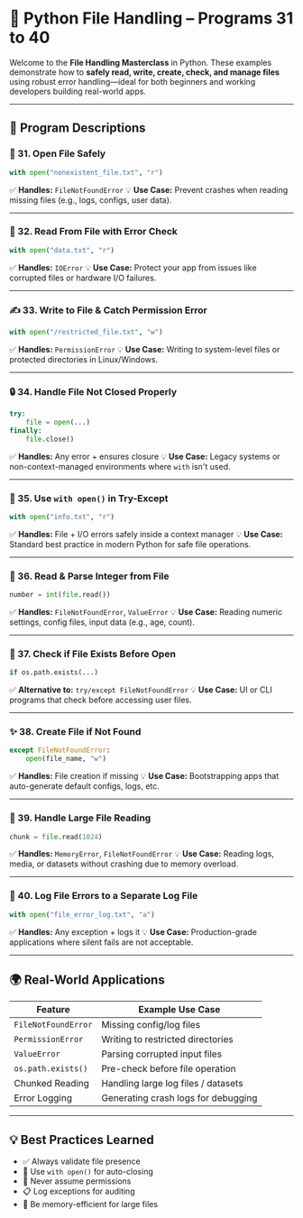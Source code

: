 

# 📁 Python File Handling – Programs 31 to 40

Welcome to the **File Handling Masterclass** in Python. These examples demonstrate how to **safely read, write, create, check, and manage files** using robust error handling—ideal for both beginners and working developers building real-world apps.

---

## 🔢 Program Descriptions

### 📄 31. Open File Safely

```python
with open("nonexistent_file.txt", "r")
```

✅ **Handles:** `FileNotFoundError`
💡 **Use Case:** Prevent crashes when reading missing files (e.g., logs, configs, user data).

---

### 📖 32. Read From File with Error Check

```python
with open("data.txt", "r")
```

✅ **Handles:** `IOError`
💡 **Use Case:** Protect your app from issues like corrupted files or hardware I/O failures.

---

### ✍️ 33. Write to File & Catch Permission Error

```python
with open("/restricted_file.txt", "w")
```

✅ **Handles:** `PermissionError`
💡 **Use Case:** Writing to system-level files or protected directories in Linux/Windows.

---

### 🔒 34. Handle File Not Closed Properly

```python
try:
    file = open(...)
finally:
    file.close()
```

✅ **Handles:** Any error + ensures closure
💡 **Use Case:** Legacy systems or non-context-managed environments where `with` isn't used.

---

### 🧠 35. Use `with open()` in Try-Except

```python
with open("info.txt", "r")
```

✅ **Handles:** File + I/O errors safely inside a context manager
💡 **Use Case:** Standard best practice in modern Python for safe file operations.

---

### 🔢 36. Read & Parse Integer from File

```python
number = int(file.read())
```

✅ **Handles:** `FileNotFoundError`, `ValueError`
💡 **Use Case:** Reading numeric settings, config files, input data (e.g., age, count).

---

### 📍 37. Check if File Exists Before Open

```python
if os.path.exists(...)
```

✅ **Alternative to:** `try/except FileNotFoundError`
💡 **Use Case:** UI or CLI programs that check before accessing user files.

---

### ✨ 38. Create File if Not Found

```python
except FileNotFoundError:
    open(file_name, "w")
```

✅ **Handles:** File creation if missing
💡 **Use Case:** Bootstrapping apps that auto-generate default configs, logs, etc.

---

### 🧩 39. Handle Large File Reading

```python
chunk = file.read(1024)
```

✅ **Handles:** `MemoryError`, `FileNotFoundError`
💡 **Use Case:** Reading logs, media, or datasets without crashing due to memory overload.

---

### 📝 40. Log File Errors to a Separate Log File

```python
with open("file_error_log.txt", "a")
```

✅ **Handles:** Any exception + logs it
💡 **Use Case:** Production-grade applications where silent fails are not acceptable.

---

## 🌍 Real-World Applications

| Feature             | Example Use Case                    |
| ------------------- | ----------------------------------- |
| `FileNotFoundError` | Missing config/log files            |
| `PermissionError`   | Writing to restricted directories   |
| `ValueError`        | Parsing corrupted input files       |
| `os.path.exists()`  | Pre-check before file operation     |
| Chunked Reading     | Handling large log files / datasets |
| Error Logging       | Generating crash logs for debugging |

---

## 💡 Best Practices Learned

* ✅ Always validate file presence
* 🔁 Use `with open()` for auto-closing
* 🚫 Never assume permissions
* 📋 Log exceptions for auditing
* 💪 Be memory-efficient for large files

